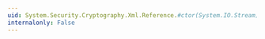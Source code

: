 ```yaml
---
uid: System.Security.Cryptography.Xml.Reference.#ctor(System.IO.Stream)
internalonly: False
---
```

